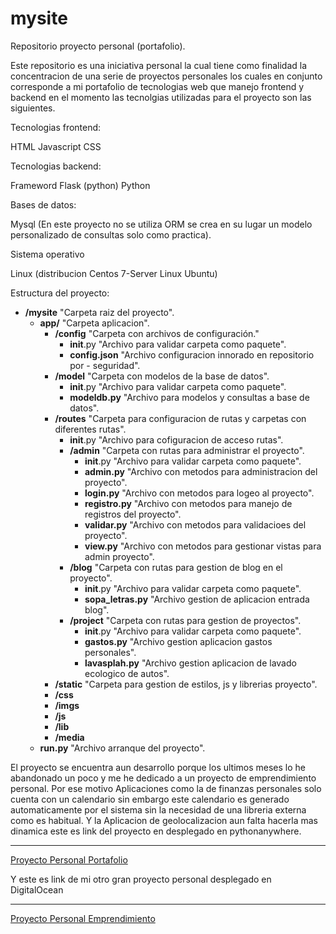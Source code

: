 # mysite

Repositorio proyecto personal (portafolio).

Este repositorio es una iniciativa personal la cual tiene como finalidad la concentracion de una serie de proyectos personales los cuales en conjunto corresponde a mi portafolio de tecnologias web que manejo  frontend y backend en el momento las tecnolgias utilizadas para el proyecto son las siguientes.

Tecnologias frontend:

HTML
Javascript
CSS

Tecnologias backend:

Frameword Flask (python)
Python

Bases de datos:

Mysql (En este proyecto no se utiliza ORM se crea en su lugar un modelo personalizado de consultas solo como practica).

Sistema operativo 

Linux (distribucion Centos 7-Server Linux Ubuntu)

Estructura del proyecto:

* __/mysite__                          "Carpeta raiz del proyecto".  
    * __app/__                         "Carpeta aplicacion". 
        - __/config__                  "Carpeta con archivos de configuración."
            - __init__.py              "Archivo para validar carpeta como paquete".
            - __config.json__          "Archivo  configuracion innorado en repositorio por - seguridad".
        - __/model__                   "Carpeta con modelos de la base de datos".
            - __init__.py              "Archivo para validar carpeta como paquete".
            - __modeldb.py__           "Archivo para modelos y consultas a base de datos".
        - __/routes__                  "Carpeta para configuracion de rutas y carpetas con diferentes rutas".
            - __init__.py              "Archivo para cofiguracion de acceso rutas".
            - __/admin__               "Carpeta con rutas para administrar el proyecto".
                - __init__.py          "Archivo para validar carpeta como paquete".
                - __admin.py__         "Archivo con metodos para administracion del proyecto".
                - __login.py__         "Archivo con metodos para logeo al proyecto".
                - __registro.py__      "Archivo con metodos para manejo de registros del proyecto".
                - __validar.py__       "Archivo con metodos para validacioes del proyecto".
                - __view.py__          "Archivo con metodos para gestionar vistas para admin proyecto".
            - __/blog__                "Carpeta con rutas para gestion de blog en el proyecto".
                - __init__.py          "Archivo para validar carpeta como paquete".
                - __sopa_letras.py__   "Archivo gestion de aplicacion entrada blog".
            - __/project__             "Carpeta con rutas para gestion de proyectos".
                - __init__.py          "Archivo para validar carpeta como paquete".
                - __gastos.py__        "Archivo gestion aplicacion gastos personales".
                - __lavasplah.py__     "Archivo gestion aplicacion de lavado ecologico de autos".
        - __/static__                  "Carpeta para gestion de estilos, js y librerias proyecto".
        - __/css__
        - __/imgs__
        - __/js__
        - __/lib__
        - __/media__ 
    * __run.py__                       "Archivo arranque del proyecto". 

El proyecto se encuentra aun desarrollo porque los ultimos meses lo he abandonado un poco y me he dedicado a un proyecto de emprendimiento personal. Por ese motivo Aplicaciones como la de finanzas personales solo cuenta con un calendario sin embargo este calendario es generado automaticamente por el sistema sin la necesidad de una libreria externa como es habitual. Y la Aplicacion de geolocalizacion aun falta hacerla mas dinamica  este es link del proyecto en desplegado en pythonanywhere.

___
[Proyecto Personal Portafolio](https://redoxfox1.pythonanywhere.com/) 

Y este es link de mi otro gran proyecto personal desplegado en DigitalOcean
___
[Proyecto Personal Emprendimiento](https://www.sandyvitalstore.com/) 


